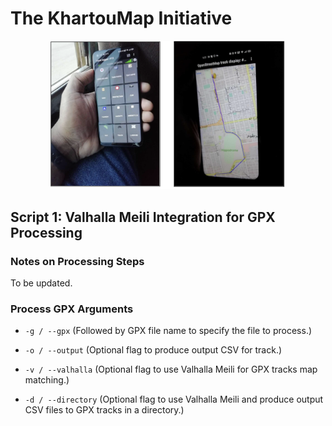 The KhartouMap Initiative
=========================

<div style="text-align: center;">
    <img src="gpx_tracking.png" alt="GPX tracking" width="75%">
</div>

Script 1: Valhalla Meili Integration for GPX Processing
-------------------------------------------------------

### Notes on Processing Steps

To be updated.

### Process GPX Arguments

-   `-g / --gpx` (Followed by GPX file name to specify the file to process.)

-   `-o / --output` (Optional flag to produce output CSV for track.)

-   `-v / --valhalla` (Optional flag to use Valhalla Meili for GPX tracks map
    matching.)

-   `-d / --directory` (Optional flag to use Valhalla Meili and produce output
    CSV files to GPX tracks in a directory.)
